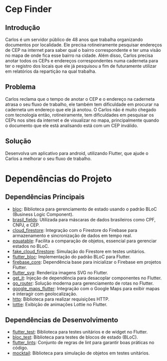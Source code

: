# Cep Finder

## Introdução
Carlos é um servidor público de 48 anos que trabalha organizando documentos por
localidade. Ele precisa rotineiramente pesquisar endereços de CEP na internet para saber
qual o bairro correspondente e ter uma visão no mapa de onde fica esse bairro na cidade.
Além disso, Carlos precisa anotar todos os CEPs e endereços correspondentes numa
caderneta para ter o registro dos locais que ele já pesquisou a fim de futuramente utilizar
em relatórios da repartição na qual trabalha.

## Problema
Carlos reclama que o tempo de anotar o CEP e o endereço na caderneta atrasa o
seu fluxo de trabalho, ele também tem dificuldade em procurar na caderneta um endereço
que ele já anotou.
O Carlos não é muito chegado com tecnologia então, rotineiramente, tem
dificuldades em pesquisar os CEPs nos sites da internet e de visualizar no mapa,
principalmente quando o documento que ele está analisando está com um CEP inválido.

## Solução
Desenvolva um aplicativo para android, utilizando Flutter, que ajude o Carlos a
melhorar o seu fluxo de trabalho.

# Dependências do Projeto

## Dependências Principais

- [bloc](https://pub.dev/packages/bloc): Biblioteca para gerenciamento de estado usando o padrão BLoC (Business Logic Component).
- [brasil_fields](https://pub.dev/packages/brasil_fields): Utilizada para máscaras de dados brasileiros como CPF, CNPJ, e CEP.
- [cloud_firestore](https://pub.dev/packages/cloud_firestore): Integração com o Firestore do Firebase para armazenamento e sincronização de dados em tempo real.
- [equatable](https://pub.dev/packages/equatable): Facilita a comparação de objetos, essencial para gerenciar estados no BLoC.
- [fake_cloud_firestore](https://pub.dev/packages/fake_cloud_firestore): Simulação do Firestore em testes unitários.
- [flutter_bloc](https://pub.dev/packages/flutter_bloc): Implementação do padrão BLoC para Flutter.
- [firebase_core](https://pub.dev/packages/firebase_core): Dependência base para inicializar o Firebase em projetos Flutter.
- [flutter_svg](https://pub.dev/packages/flutter_svg): Renderiza imagens SVG no Flutter.
- [get_it](https://pub.dev/packages/get_it): Injeção de dependência para desacoplar componentes no Flutter.
- [go_router](https://pub.dev/packages/go_router): Solução moderna para gerenciamento de rotas no Flutter.
- [google_maps_flutter](https://pub.dev/packages/google_maps_flutter): Integração com o Google Maps para exibir mapas e interagir com geolocalização.
- [http](https://pub.dev/packages/http): Biblioteca para realizar requisições HTTP.
- [lottie](https://pub.dev/packages/lottie): Exibição de animações Lottie no Flutter.

## Dependências de Desenvolvimento

- [flutter_test](https://pub.dev/packages/flutter_test): Biblioteca para testes unitários e de widget no Flutter.
- [bloc_test](https://pub.dev/packages/bloc_test): Biblioteca para testes de blocos de estado (BLoC).
- [flutter_lints](https://pub.dev/packages/flutter_lints): Conjunto de regras de lint para garantir boas práticas no código.
- [mocktail](https://pub.dev/packages/mocktail): Biblioteca para simulação de objetos em testes unitários.
